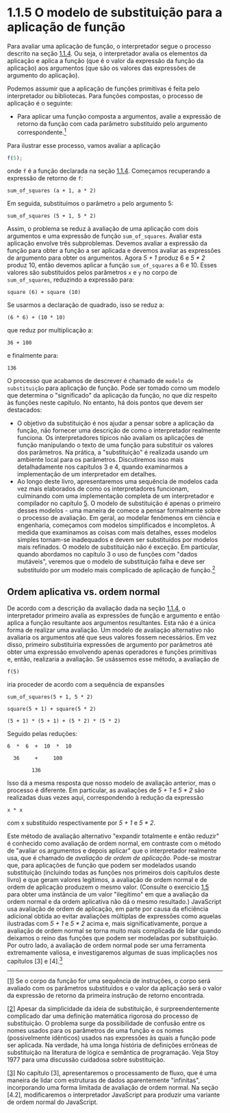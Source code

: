 # 1.1.5 O modelo de substituição para a aplicação de função

Para avaliar uma aplicação de função, o interpretador segue o processo descrito na seção [1.1.4](1.1.4.md). Ou seja, o interpretador avalia os elementos da aplicação e aplica a função (que é o valor da expressão da função da aplicação) aos argumentos (que são os valores das expressões de argumento do aplicação).

Podemos assumir que a aplicação de funções primitivas é feita pelo interpretador ou bibliotecas. Para funções compostas, o processo de aplicação é o seguinte:

<a name="footnote-link-1"></a>
- Para aplicar uma função composta a argumentos, avalie a expressão de retorno da função com cada parâmetro substituído pelo argumento correspondente.[<sup>1</sup>](#footnote-1)

Para ilustrar esse processo, vamos avaliar a aplicação

```js
f(5);
```

onde `f` é a função declarada na seção [1.1.4](1.1.4.md). Começamos recuperando a expressão de retorno de `f`:

`sum_of_squares (a + 1, a * 2)`

Em seguida, substituímos o parâmetro `a` pelo argumento 5:

`sum_of_squares (5 + 1, 5 * 2)`

Assim, o problema se reduz à avaliação de uma aplicação com dois argumentos e uma expressão de função `sum_of_squares`. Avaliar esta aplicação envolve três subproblemas. Devemos avaliar a expressão da função para obter a função a ser aplicada e devemos avaliar as expressões de argumento para obter os argumentos. Agora _5 + 1_ produz 6 e _5 \* 2_ produz 10, então devemos aplicar a função `sum_of_squares` a 6 e 10. Esses valores são substituídos pelos parâmetros `x` e `y` no corpo de `sum_of_squares`, reduzindo a expressão para:

`square (6) + square (10)`

Se usarmos a declaração de quadrado, isso se reduz a:

`(6 * 6) + (10 * 10)`

que reduz por multiplicação a:

`36 + 100`

e finalmente para:

`136`

O processo que acabamos de descrever é chamado de `modelo de substituição` para aplicação de função. Pode ser tomado como um modelo que determina o "significado" da aplicação da função, no que diz respeito às funções neste capítulo. No entanto, há dois pontos que devem ser destacados:

- O objetivo da substituição é nos ajudar a pensar sobre a aplicação da função, não fornecer uma descrição de como o interpretador realmente funciona. Os interpretadores típicos não avaliam os aplicações de função manipulando o texto de uma função para substituir os valores dos parâmetros. Na prática, a "substituição" é realizada usando um ambiente local para os parâmetros. Discutiremos isso mais detalhadamente nos capítulos 3 e 4, quando examinarmos a implementação de um interpretador em detalhes.
<a name="footnote-link-2"></a>
- Ao longo deste livro, apresentaremos uma sequência de modelos cada vez mais elaborados de como os interpretadores funcionam, culminando com uma implementação completa de um interpretador e compilador no capítulo [5](5.0.md). O modelo de substituição é apenas o primeiro desses modelos - uma maneira de comece a pensar formalmente sobre o processo de avaliação. Em geral, ao modelar fenômenos em ciência e engenharia, começamos com modelos simplificados e incompletos. À medida que examinamos as coisas com mais detalhes, esses modelos simples tornam-se inadequados e devem ser substituídos por modelos mais refinados. O modelo de substituição não é exceção. Em particular, quando abordamos no capítulo 3 o uso de funções com "dados mutáveis", veremos que o modelo de substituição falha e deve ser substituído por um modelo mais complicado de aplicação de função.[<sup>2</sup>](#footnote-2)

## Ordem aplicativa vs. ordem normal

De acordo com a descrição da avaliação dada na seção [1.1.4](1.1.4.md), o interpretador primeiro avalia as expressões de função e argumento e então aplica a função resultante aos argumentos resultantes. Esta não é a única forma de realizar uma avaliação. Um modelo de avaliação alternativo não avaliaria os argumentos até que seus valores fossem necessários. Em vez disso, primeiro substituiria expressões de argumento por parâmetros até obter uma expressão envolvendo apenas operadores e funções primitivas e, então, realizaria a avaliação. Se usássemos esse método, a avaliação de

`f(5)`

iria proceder de acordo com a sequência de expansões

`sum_of_squares(5 + 1, 5 * 2)`

`square(5 + 1) + square(5 * 2)`

`(5 + 1) * (5 + 1) + (5 * 2) * (5 * 2)`

Seguido pelas reduções:

```
6  *  6  +  10  *  10

  36     +     100

        136
```

Isso dá a mesma resposta que nosso modelo de avaliação anterior, mas o processo é diferente. Em particular, as avaliações de _5 + 1_ e _5 \* 2_ são realizadas duas vezes aqui, correspondendo à redução da expressão

`x * x`

com x substituído respectivamente por _5 + 1_ e _5 \* 2_.

Este método de avaliação alternativo "expandir totalmente e então reduzir" é conhecido como avaliação de ordem normal, em contraste com o método de "avaliar os argumentos e depois aplicar" que o interpretador realmente usa, que é chamado de *avaliação de ordem de aplicação*. Pode-se mostrar que, para aplicações de função que podem ser modelados usando substituição (incluindo todas as funções nos primeiros dois capítulos deste livro) e que geram valores legítimos, a avaliação de ordem normal e de ordem de aplicação produzem o mesmo valor. (Consulte o exercício [1.5](1.5.md) para obter uma instância de um valor "ilegítimo" em que a avaliação da ordem normal e da ordem aplicativa não dá o mesmo resultado.)
<a name="footnote-link-3"></a>
JavaScript usa avaliação de ordem de aplicação, em parte por causa da eficiência adicional obtida ao evitar avaliações múltiplas de expressões como aquelas ilustradas com _5 + 1_ e _5 \* 2_ acima e, mais significativamente, porque a avaliação de ordem normal se torna muito mais complicada de lidar quando deixamos o reino das funções que podem ser modeladas por substituição. Por outro lado, a avaliação de ordem normal pode ser uma ferramenta extremamente valiosa, e investigaremos algumas de suas implicações nos capítulos [3] e [4].[<sup>3</sup>](#footnote-3)

---

<a name="footnote-1"></a> [[1]](#footnote-link-1) Se o corpo da função for uma sequência de instruções, o corpo será avaliado com os parâmetros substituídos e o valor da aplicação será o valor da expressão de retorno da primeira instrução de retorno encontrada.

<a name="footnote-2"></a> [[2]](#footnote-link-2) Apesar da simplicidade da ideia de substituição, é surpreendentemente complicado dar uma definição matemática rigorosa do processo de substituição. O problema surge da possibilidade de confusão entre os nomes usados para os parâmetros de uma função e os nomes (possivelmente idênticos) usados nas expressões às quais a função pode ser aplicada. Na verdade, há uma longa história de definições errôneas de substituição na literatura de lógica e semântica de programação. Veja Stoy 1977 para uma discussão cuidadosa sobre substituição.

<a name="footnote-3"></a> [[3]](#footnote-link-3) No capítulo [3], apresentaremos o processamento de fluxo, que é uma maneira de lidar com estruturas de dados aparentemente "infinitas", incorporando uma forma limitada de avaliação de ordem normal. Na seção [4.2], modificaremos o interpretador JavaScript para produzir uma variante de ordem normal do JavaScript.
